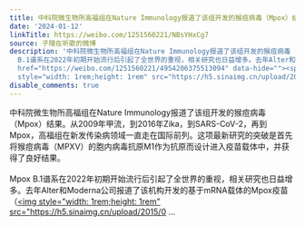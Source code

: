 ```yaml
---
title: 中科院微生物所高福组在Nature Immunology报道了该组开发的猴痘病毒（Mpox）结果。从2009年甲流，到2016年Zika，到SARS-CoV-2，再到Mpox，高福组在新发传染病领...
date: '2024-01-12'
linkTitle: https://weibo.com/1251560221/NBsYHxCg7
source: 子陵在听歌的微博
description: '中科院微生物所高福组在Nature Immunology报道了该组开发的猴痘病毒（Mpox）结果。从2009年甲流，到2016年Zika，到SARS-CoV-2，再到Mpox，高福组在新发传染病领域一直走在国际前列。这项最新研究的突破是首先将猴痘病毒（MPXV）的胞内病毒抗原M1作为抗原而设计进入疫苗载体中，并获得了良好结果。<br><br>Mpox
  B.1谱系在2022年初期开始流行后引起了全世界的重视，相关研究也日益增多。去年Alter和Moderna公司报道了该机构开发的基于mRNA载体的Mpox疫苗（<a
  href="https://weibo.com/1251560221/4954206375513094" data-hide=""><span class="url-icon"><img
  style="width: 1rem;height: 1rem" src="https://h5.sinaimg.cn/upload/2015/0 ...'
disable_comments: true
---
```

中科院微生物所高福组在Nature Immunology报道了该组开发的猴痘病毒（Mpox）结果。从2009年甲流，到2016年Zika，到SARS-CoV-2，再到Mpox，高福组在新发传染病领域一直走在国际前列。这项最新研究的突破是首先将猴痘病毒（MPXV）的胞内病毒抗原M1作为抗原而设计进入疫苗载体中，并获得了良好结果。<br><br>Mpox B.1谱系在2022年初期开始流行后引起了全世界的重视，相关研究也日益增多。去年Alter和Moderna公司报道了该机构开发的基于mRNA载体的Mpox疫苗（<a href="https://weibo.com/1251560221/4954206375513094" data-hide=""><span class="url-icon"><img style="width: 1rem;height: 1rem" src="https://h5.sinaimg.cn/upload/2015/0 ...